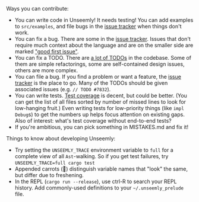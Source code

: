 Ways you can contribute:
 * You can write code in Unseemly! It needs testing! You can add examples to `src/examples`, and
   file bugs in the [issue  tracker] when things don't work.
 * You can fix a bug. There are some in the [issue tracker]. Issues that don't require much
   context about the language and are on the smaller side are marked ["good first issue"].
 * You can fix a TODO. There are [a lot of TODOs] in the codebase. Some of them are simple
   refactorings, some are self-contained design issues, others are more complex.
 * You can file a bug. If you find a problem or want a feature, the [issue tracker] is the place to
   go. Many of the TODOs should be given associated issues (e.g. `// TODO #7832`).
 * You can write tests. [Test coverage] is decent, but could be better. (You can get the list of
   all files sorted by number of missed lines to look for low-hanging fruit.) Even writing tests
   for low-priority things (like `impl Debug`s) to get the numbers up helps focus attention on
   existing gaps. Also of interest: what's test coverage without end-to-end tests?
 * If you're ambitious, you can pick something in MISTAKES.md and fix it!

[issue tracker]: https://github.com/paulstansifer/unseemly/issues
["good first issue"]: https://github.com/paulstansifer/unseemly/issues?q=is%3Aissue+is%3Aopen+label%3A%22good+first+issue%22
[a lot of TODOs]: https://github.com/paulstansifer/unseemly/search?q=TODO&unscoped_q=TODO
[Test coverage]: https://coveralls.io/github/paulstansifer/unseemly

Things to know about developing Unseemly:
  * Try setting the `UNSEEMLY_TRACE` environment variable to `full` for a complete view of all
    `Ast`-walking.
    So if you get test failures, try `UNSEEMLY_TRACE=full cargo test`
  * Appended carrots (🥕) distinguish variable names that "look" the same, but differ due to
    freshening.
  * In the REPL (`cargo run --release`), use ctrl-R to search your REPL history.
    Add commonly-used definitions to your `~/.unseemly_prelude` file.
